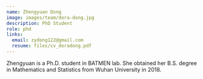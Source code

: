 ```yaml
---
name: Zhengyuan Dong
image: images/team/dora-dong.jpg
description: PhD Student
role: phd
links:
  email: zydong122@gmail.com
  resume: files/cv_doradong.pdf
---
```

 
Zhengyuan is a Ph.D. student in BATMEN lab. She obtained her B.S. degree in Mathematics and Statistics from Wuhan University in 2018.